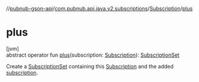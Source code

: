 //[pubnub-gson-api](../../../index.md)/[com.pubnub.api.java.v2.subscriptions](../index.md)/[Subscription](index.md)/[plus](plus.md)

# plus

[jvm]\
abstract operator fun [plus](plus.md)(subscription: [Subscription](index.md)): [SubscriptionSet](../-subscription-set/index.md)

Create a [SubscriptionSet](../-subscription-set/index.md) containing this [Subscription](index.md) and the added [subscription](plus.md).
